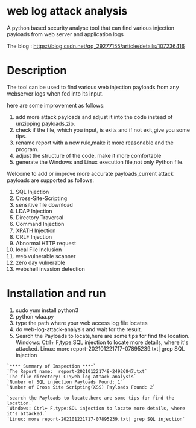 # web log attack analysis
A python based security analyse tool that can find various injection payloads from web server and application logs 

The blog : https://blog.csdn.net/qq_29277155/article/details/107236416

# Description
The tool can be used to find various web injection payloads from any webserver logs when fed into its input. 

here are some improvement as  follows:
1) add more attack payloads and adjust it into the code instead of unzipping payloads.zip.
2) check if the file, which you input, is exits and if not exit,give you some tips. 
3) rename report with a new rule,make it more reasonable and the program. 
4) adjust the structure of the code, make it more comfortable
5) generate the Windows and Linux execution file,not only Python file.


Welcome to add or improve more accurate payloads,current attack payloads are supported as follows:
01) SQL Injection
02) Cross-Site-Scripting
03) sensitive file download 
04) LDAP Injection 
05) Directory Traversal
06) Command Injection
07) XPATH Injection
08) CRLF Injection
09) Abnormal HTTP request
10) local File Inclusion
11) web vulnerable scanner
12) zero day vulnerable
13) webshell invasion detection 

# Installation and run 
1) sudo yum install python3
2) python wlaa.py
3) type the path where your web access log file locates
4) do web-log-attack-analysis and wait for the result.
5) Search the Payloads to locate,here are some tips for find the location.
Windows: Ctrl+ F,type:SQL injection to locate more details, where it's attacked.
Linux: more report-202101221717-07895239.txt| grep SQL injection

```
`**** Summary of Inspection ****`
`The Report name:  report-202101221748-24926847.txt`
`The file directory: C:\web-log-attack-analysis`
`Number of SQL injection Payloads Found: 1`
`Number of Cross Site Scripting(XSS) Payloads Found: 2`

`search the Payloads to locate,here are some tips for find the location.`
`Windows: Ctrl+ F,type:SQL injection to locate more details, where it's attacked.`
`Linux: more report-202101221717-07895239.txt| grep SQL injection`

```

